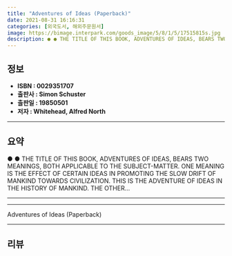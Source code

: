 ```yaml
---
title: "Adventures of Ideas (Paperback)"
date: 2021-08-31 16:16:31
categories: [외국도서, 해외주문원서]
image: https://bimage.interpark.com/goods_image/5/8/1/5/17515815s.jpg
description: ● ● THE TITLE OF THIS BOOK, ADVENTURES OF IDEAS, BEARS TWO MEANINGS, BOTH APPLICABLE TO THE SUBJECT-MATTER. ONE MEANING IS THE EFFECT OF CERTAIN IDEAS IN PROM
---
```


## **정보**

- **ISBN : 0029351707**
- **출판사 : Simon   Schuster**
- **출판일 : 19850501**
- **저자 : Whitehead, Alfred North**

------



## **요약**

●  ●  THE TITLE OF THIS BOOK, ADVENTURES OF IDEAS, BEARS TWO MEANINGS, BOTH APPLICABLE TO THE SUBJECT-MATTER. ONE MEANING IS THE EFFECT OF CERTAIN IDEAS IN PROMOTING THE SLOW DRIFT OF MANKIND TOWARDS CIVILIZATION. THIS IS THE ADVENTURE OF IDEAS IN THE HISTORY OF MANKIND. THE OTHER... 

------



------


Adventures of Ideas (Paperback) 

------


## **리뷰** 

